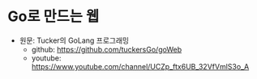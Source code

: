# Go로 만드는 웹
- 원문: Tucker의 GoLang 프로그래밍
  - github: https://github.com/tuckersGo/goWeb
  - youtube: https://www.youtube.com/channel/UCZp_ftx6UB_32VfVmlS3o_A
